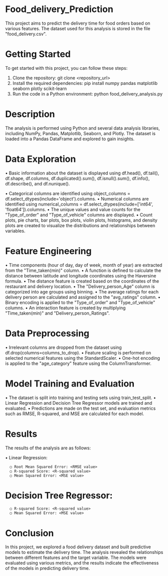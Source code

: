 # Food_delivery_Prediction
This project aims to predict the delivery time for food orders based on various features. The dataset used for this analysis is stored in the file "food_delivery.csv".

# Getting Started
To get started with this project, you can follow these steps:

  1. Clone the repository: git clone <repository_url>
  2. Install the required dependencies: pip install numpy pandas matplotlib seaborn plotly scikit-learn 
  3. Run the code in a Python environment: python food_delivery_analysis.py
# Description
The analysis is performed using Python and several data analysis libraries, including NumPy, Pandas, Matplotlib, Seaborn, and Plotly. The dataset is loaded into a Pandas DataFrame and explored to gain insights.

# Data Exploration
  • Basic information about the dataset is displayed using df.head(), df.tail(), df.shape, df.columns, df.duplicated().sum(), df.isnull().sum(), df.info(), df.describe(), and df.nunique().
  
  • Categorical columns are identified using object_columns = df.select_dtypes(include='object').columns.
  • Numerical columns are identified using numerical_columns = df.select_dtypes(include=['int64', 'float64']).columns.
  • The unique values and value counts for the "Type_of_order" and "Type_of_vehicle" columns are displayed.
  • Count plots, pie charts, bar plots, box plots, violin plots, histograms, and density plots are created to visualize the distributions and relationships between variables.
# Feature Engineering
  • Time components (hour of day, day of week, month of year) are extracted from the "Time_taken(min)" column.
  • A function is defined to calculate the distance between latitude and longitude coordinates using the Haversine formula.
  • The distance feature is created based on the coordinates of the restaurant and delivery location.
  • The "Delivery_person_Age" column is categorized into age groups using binning.
  • The average ratings for each delivery person are calculated and assigned to the "avg_ratings" column.
  • Binary encoding is applied to the "Type_of_order" and "Type_of_vehicle" columns.
  • An interaction feature is created by multiplying "Time_taken(min)" and "Delivery_person_Ratings".
# Data Preprocessing
  • Irrelevant columns are dropped from the dataset using df.drop(columns=columns_to_drop).
  • Feature scaling is performed on selected numerical features using the StandardScaler.
  • One-hot encoding is applied to the "age_category" feature using the ColumnTransformer.
# Model Training and Evaluation
  • The dataset is split into training and testing sets using train_test_split.
  • Linear Regression and Decision Tree Regressor models are trained and evaluated.
  • Predictions are made on the test set, and evaluation metrics such as RMSE, R-squared, and MSE are calculated for each model.
# Results
The results of the analysis are as follows:

  • Linear Regression:

      ○ Root Mean Squared Error: <RMSE value>
      ○ R-squared Score: <R-squared value>
      ○ Mean Squared Error: <MSE value>
# Decision Tree Regressor:

      ○ R-squared Score: <R-squared value>
      ○ Mean Squared Error: <MSE value>
# Conclusion
In this project, we explored a food delivery dataset and built predictive models to estimate the delivery time. The analysis revealed the relationships between different features and the target variable. The models were evaluated using various metrics, and the results indicate the effectiveness of the models in predicting delivery time.
